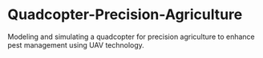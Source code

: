 # Quadcopter-Precision-Agriculture
Modeling and simulating a quadcopter for precision agriculture to enhance pest management using UAV technology.
